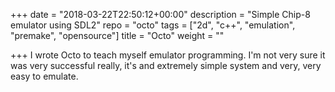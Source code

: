 +++
date = "2018-03-22T22:50:12+00:00"
description = "Simple Chip-8 emulator using SDL2"
repo = "octo"
tags = ["2d", "c++", "emulation", "premake", "opensource"]
title = "Octo"
weight = ""

+++
I wrote Octo to teach myself emulator programming. I'm not very sure it was very successful really, it's and extremely simple system and very, very easy to emulate.